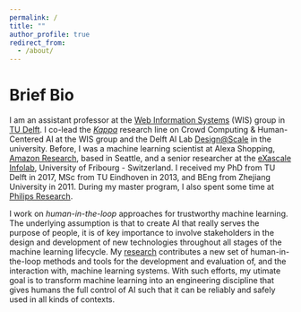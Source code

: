 ```yaml
---
permalink: /
title: ""
author_profile: true
redirect_from: 
  - /about/
---
```


# Brief Bio
<!--<img style="float: left;padding-right:3%" src="images/profile.jpg" width="35%">-->
I am an assistant professor at the [Web Information Systems](https://www.wis.ewi.tudelft.nl) (WIS) group in [TU Delft](https://www.tudelft.nl). I co-lead the [*Kappa*](https://www.wis.ewi.tudelft.nl/crowd-computing) research line on Crowd Computing & Human-Centered AI at the WIS group and the Delft AI Lab [Design@Scale](https://www.tudelft.nl/ai/design-at-scale-lab) in the university. Before, I was a machine learning scientist at Alexa Shopping, [Amazon Research](https://www.amazon.science), based in Seattle, and a senior researcher at the [eXascale Infolab](https://exascale.info), University of Fribourg - Switzerland. I received my PhD from TU Delft in 2017, MSc from TU Eindhoven in 2013, and BEng from Zhejiang University in 2011. During my master program, I also spent some time at [Philips Research](https://www.philips.com/a-w/research/home).

I work on *human-in-the-loop* approaches for trustworthy machine learning. The underlying assumption is that to create AI that really serves the purpose of people, it is of key importance to involve stakeholders in the design and development of new technologies throughout all stages of the machine learning lifecycle. My [research](project) contributes a new set of human-in-the-loop methods and tools for the development and evaluation of, and the interaction with, machine learning systems. With such efforts, my utimate goal is to transform machine learning into an engineering discipline that gives humans the full control of AI such that it can be reliably and safely used in all kinds of contexts. 



<!-- My work has received the [Douglas Engelbart Best Paper Award](https://en.wikipedia.org/wiki/ACM_SIGWEB#Hypertext_Douglas_Engelbart_Best_Paper_Award) by [ACM SIGWEB](https://www.sigweb.org) and the Best Paper Award from the [Trust in Crowd Work workshop](https://trustincrowdwork.west.uni-koblenz.de/home.html) at [ACM WebSci](https://www.webscience.org).
-->
